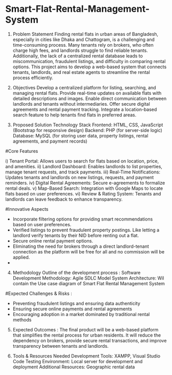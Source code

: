# Smart-Flat-Rental-Management-System
1. Problem Statement
Finding rental flats in urban areas of Bangladesh, especially in cities like Dhaka and Chattogram, is a challenging and time-consuming process. Many tenants rely on brokers, who often charge high fees, and landlords struggle to find reliable tenants. Additionally, the lack of a centralized rental database leads to miscommunication, fraudulent listings, and difficulty in comparing rental options. This project aims to develop a web-based system that connects tenants, landlords, and real estate agents to streamline the rental process efficiently.

2. Objectives
Develop a centralized platform for listing, searching, and managing rental flats.
Provide real-time updates on available flats with detailed descriptions and images.
Enable direct communication between landlords and tenants without intermediaries.
Offer secure digital agreements and rental payment tracking.
Integrate a location-based search feature to help tenants find flats in preferred areas.

3. Proposed Solution
Technology Stack
Frontend: HTML, CSS, JavaScript (Bootstrap for responsive design)
Backend: PHP (for server-side logic)
Database: MySQL (for storing user data, property listings, rental agreements, and payment records)

#Core Features 

i) Tenant Portal: Allows users to search for flats based on location, price, and amenities.
ii) Landlord Dashboard: Enables landlords to list properties, manage tenant requests, and track payments.
iii) Real-Time Notifications: Updates tenants and landlords on new listings, requests, and payment reminders.
iv) Digital Rental Agreements: Secure e-agreements to formalize rental deals.
v) Map-Based Search: Integration with Google Maps to locate flats based on user preferences.
vi) Review & Rating System: Tenants and landlords can leave feedback to enhance transparency.

#Innovative Aspects 
- Incorporate filtering options for providing smart recommendations based on user preferences.
- Verified listings to prevent fraudulent property postings. Like letting a landlord verify tenants by their NID before renting out a flat.
- Secure online rental payment options.
- Eliminating the need for brokers through a direct landlord-tenant connection as the platform will be free for all and no commission will be applied.
- 
4. Methodology
Outline of the development process :
Software Development Methodology: Agile SDLC Model
System Architecture: Wil contain the Use case diagram of Smart Flat Rental Management System

#Expected Challenges & Risks : 
- Preventing fraudulent listings and ensuring data authenticity
- Ensuring secure online payments and rental agreements
- Encouraging adoption in a market dominated by traditional rental methods

5. Expected Outcomes :
The final product will be a web-based platform that simplifies the rental process for urban residents. It will reduce the dependency on brokers, provide secure rental transactions, and improve transparency between tenants and landlords.

6. Tools & Resources Needed
Development Tools: XAMPP, Visual Studio Code
Testing Environment: Local server for development and deployment
Additional Resources: Geographic rental data
